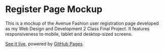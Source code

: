 # Register Page Mockup
This is a mockup of the Avenue Fashion user registration page developed as my Web Design and Development 2 Class Final Project. It features responsiveness to mobile, tablet and desktop-sized screens.

[See it live](https://zacosta1.github.io/RegisterPageMockup/), powered by [GitHub Pages](https://pages.github.com/).
